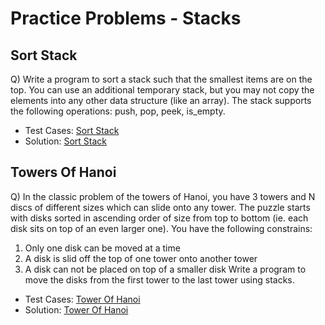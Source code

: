 # Practice Problems - Stacks

## Sort Stack
Q) Write a program to sort a stack such that the smallest items are on the top. You can use an additional temporary stack, but you may not copy the elements into any other data structure (like an array). The stack supports the following operations: push, pop, peek, is_empty.

- Test Cases: [Sort Stack](../../test/practice_problem_tests/stacks/sort_stack_test.py)
- Solution: [Sort Stack](./sort_stack.py)

## Towers Of Hanoi
Q) In the classic problem of the towers of Hanoi, you have 3 towers and N discs of different sizes which can slide onto any tower. The puzzle starts with disks sorted in ascending order of size from top to bottom (ie. each disk sits on top of an even larger one). You have the following constrains:
1) Only one disk can be moved at a time
2) A disk is slid off the top of one tower onto another tower
3) A disk can not be placed on top of a smaller disk
Write a program to move the disks from the first tower to the last tower using stacks.

- Test Cases: [Tower Of Hanoi](../../test/practice_problem_tests/stacks/tower_of_hanoi_test.py)
- Solution: [Tower Of Hanoi](./tower_of_hanoi.py)
